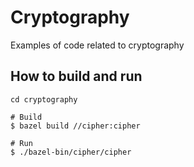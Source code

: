 # Cryptography
Examples of code related to cryptography

## How to build and run

```shell
cd cryptography

# Build
$ bazel build //cipher:cipher

# Run
$ ./bazel-bin/cipher/cipher
```
